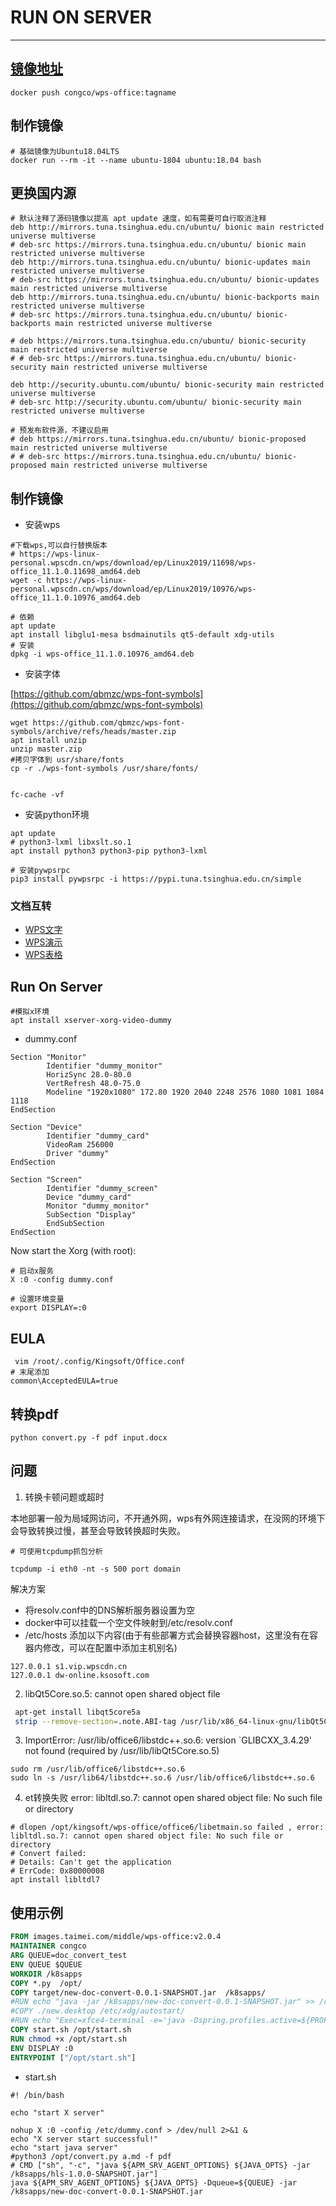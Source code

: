 # RUN ON SERVER

---

## [镜像地址](https://hub.docker.com/repository/docker/congco/wps-office)

```shell
docker push congco/wps-office:tagname
```

## 制作镜像

```shell
# 基础镜像为Ubuntu18.04LTS
docker run --rm -it --name ubuntu-1804 ubuntu:18.04 bash
```

## 更换国内源

```shell
# 默认注释了源码镜像以提高 apt update 速度，如有需要可自行取消注释
deb http://mirrors.tuna.tsinghua.edu.cn/ubuntu/ bionic main restricted universe multiverse
# deb-src https://mirrors.tuna.tsinghua.edu.cn/ubuntu/ bionic main restricted universe multiverse
deb http://mirrors.tuna.tsinghua.edu.cn/ubuntu/ bionic-updates main restricted universe multiverse
# deb-src https://mirrors.tuna.tsinghua.edu.cn/ubuntu/ bionic-updates main restricted universe multiverse
deb http://mirrors.tuna.tsinghua.edu.cn/ubuntu/ bionic-backports main restricted universe multiverse
# deb-src https://mirrors.tuna.tsinghua.edu.cn/ubuntu/ bionic-backports main restricted universe multiverse

# deb https://mirrors.tuna.tsinghua.edu.cn/ubuntu/ bionic-security main restricted universe multiverse
# # deb-src https://mirrors.tuna.tsinghua.edu.cn/ubuntu/ bionic-security main restricted universe multiverse

deb http://security.ubuntu.com/ubuntu/ bionic-security main restricted universe multiverse
# deb-src http://security.ubuntu.com/ubuntu/ bionic-security main restricted universe multiverse

# 预发布软件源，不建议启用
# deb https://mirrors.tuna.tsinghua.edu.cn/ubuntu/ bionic-proposed main restricted universe multiverse
# # deb-src https://mirrors.tuna.tsinghua.edu.cn/ubuntu/ bionic-proposed main restricted universe multiverse
```

## 制作镜像

- 安装wps

```shell
#下载wps,可以自行替换版本
# https://wps-linux-personal.wpscdn.cn/wps/download/ep/Linux2019/11698/wps-office_11.1.0.11698_amd64.deb
wget -c https://wps-linux-personal.wpscdn.cn/wps/download/ep/Linux2019/10976/wps-office_11.1.0.10976_amd64.deb
 
# 依赖
apt update
apt install libglu1-mesa bsdmainutils qt5-default xdg-utils
# 安装
dpkg -i wps-office_11.1.0.10976_amd64.deb
```

- 安装字体

[https://github.com/qbmzc/wps-font-symbols](https://github.com/qbmzc/wps-font-symbols)

```shell
wget https://github.com/qbmzc/wps-font-symbols/archive/refs/heads/master.zip
apt install unzip
unzip master.zip
#拷贝字体到 usr/share/fonts
cp -r ./wps-font-symbols /usr/share/fonts/
 
 
fc-cache -vf
```

- 安装python环境

```shell
apt update
# python3-lxml libxslt.so.1
apt install python3 python3-pip python3-lxml

# 安装pywpsrpc
pip3 install pywpsrpc -i https://pypi.tuna.tsinghua.edu.cn/simple
```

### 文档互转

- [WPS文字](examples/rpcwpsapi/convertto)
- [WPS演示](examples/rpcwppapi/wpp_convert.py)
- [WPS表格](examples/rpcetapi/et_convert.py)

## Run On Server

```shell
#模拟x环境
apt install xserver-xorg-video-dummy
```

- dummy.conf

```shell
Section "Monitor"
        Identifier "dummy_monitor"
        HorizSync 28.0-80.0
        VertRefresh 48.0-75.0
        Modeline "1920x1080" 172.80 1920 2040 2248 2576 1080 1081 1084 1118
EndSection

Section "Device"
        Identifier "dummy_card"
        VideoRam 256000
        Driver "dummy"
EndSection

Section "Screen"
        Identifier "dummy_screen"
        Device "dummy_card"
        Monitor "dummy_monitor"
        SubSection "Display"
        EndSubSection
EndSection
```

Now start the Xorg (with root):

```shell
# 启动x服务
X :0 -config dummy.conf
```

```shell
# 设置环境变量
export DISPLAY=:0
```

## EULA

```shell
 vim /root/.config/Kingsoft/Office.conf
# 末尾添加
common\AcceptedEULA=true
```

## 转换pdf

```shell
python convert.py -f pdf input.docx
```

## 问题

1. 转换卡顿问题或超时

本地部署一般为局域网访问，不开通外网，wps有外网连接请求，在没网的环境下会导致转换过慢，甚至会导致转换超时失败。

```shell
# 可使用tcpdump抓包分析

tcpdump -i eth0 -nt -s 500 port domain
```

解决方案

- 将resolv.conf中的DNS解析服务器设置为空
- docker中可以挂载一个空文件映射到/etc/resolv.conf
- /etc/hosts 添加以下内容(由于有些部署方式会替换容器host，这里没有在容器内修改，可以在配置中添加主机别名)

```shell
127.0.0.1 s1.vip.wpscdn.cn
127.0.0.1 dw-online.ksosoft.com
```

2. libQt5Core.so.5: cannot open shared object file

```bash
 apt-get install libqt5core5a
 strip --remove-section=.note.ABI-tag /usr/lib/x86_64-linux-gnu/libQt5Core.so.5
```

3. ImportError: /usr/lib/office6/libstdc++.so.6: version `GLIBCXX_3.4.29' not found (required by
   /usr/lib/libQt5Core.so.5)

```shell
sudo rm /usr/lib/office6/libstdc++.so.6 
sudo ln -s /usr/lib64/libstdc++.so.6 /usr/lib/office6/libstdc++.so.6
```

4. et转换失败 error: libltdl.so.7: cannot open shared object file: No such file or directory

```shell
# dlopen /opt/kingsoft/wps-office/office6/libetmain.so failed , error: libltdl.so.7: cannot open shared object file: No such file or directory
# Convert failed:
# Details: Can't get the application
# ErrCode: 0x80000008
apt install libltdl7
```

## 使用示例

```dockerfile
FROM images.taimei.com/middle/wps-office:v2.0.4
MAINTAINER congco
ARG QUEUE=doc_convert_test
ENV QUEUE $QUEUE
WORKDIR /k8sapps
COPY *.py  /opt/
COPY target/new-doc-convert-0.0.1-SNAPSHOT.jar  /k8sapps/
#RUN echo "java -jar /k8sapps/new-doc-convert-0.0.1-SNAPSHOT.jar" >> /root/.bashrc
#COPY ./new.desktop /etc/xdg/autostart/
#RUN echo "Exec=xfce4-terminal -e='java -Dspring.profiles.active=${PROFILES_ACTIVE} -Dqueue=${QUEUE} -jar /k8sapps/new-doc-convert-0.0.1-SNAPSHOT.jar '" >> /etc/xdg/autostart/new.desktop
COPY start.sh /opt/start.sh
RUN chmod +x /opt/start.sh
ENV DISPLAY :0
ENTRYPOINT ["/opt/start.sh"]

```

- start.sh

```shell
#! /bin/bash

echo "start X server"

nohup X :0 -config /etc/dummy.conf > /dev/null 2>&1 &
echo "X server start successful!"
echo "start java server"
#python3 /opt/convert.py a.md -f pdf
# CMD ["sh", "-c", "java ${APM_SRV_AGENT_OPTIONS} ${JAVA_OPTS} -jar /k8sapps/hls-1.0.0-SNAPSHOT.jar"]
java ${APM_SRV_AGENT_OPTIONS} ${JAVA_OPTS} -Dqueue=${QUEUE} -jar /k8sapps/new-doc-convert-0.0.1-SNAPSHOT.jar
```